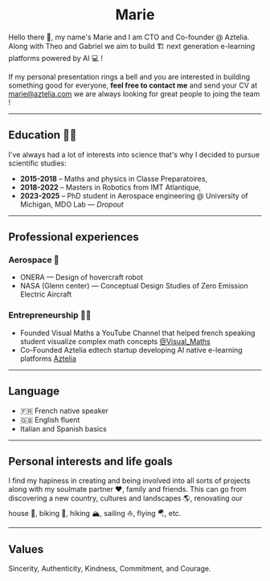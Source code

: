 <h1 align="center"> Marie </h1>

Hello there 👋, my name's Marie and I am CTO and Co-founder @ Aztelia. Along with Theo and Gabriel we aim to build 🏗️ next generation e-learning platforms powered by AI 💻 ! 

If my personal presentation rings a bell and you are interested in building something good for everyone, **feel free to contact me** and send your CV at marie@aztelia.com we are always looking for great people to joing the team !


---
## Education 🧑‍🎓
I've always had a lot of interests into science that's why I decided to pursue scientific studies:
- **2015-2018** – Maths and physics in Classe Preparatoires,
- **2018-2022** – Masters in Robotics from IMT Atlantique,
- **2023-2025** – PhD student in Aerospace engineering @ University of Michigan, MDO Lab — *Dropout*

---
## Professional experiences
### Aerospace 🚀
- ONERA — Design of hovercraft robot
- NASA (Glenn center) — Conceptual Design Studies of Zero Emission Electric Aircraft
### Entrepreneurship 👷‍♀️
- Founded Visual Maths a YouTube Channel that helped french speaking student visualize complex math concepts [@Visual_Maths](https://www.youtube.com/@Visual_Maths)
- Co-Founded Aztelia edtech startup developing AI native e-learning platforms [Aztelia](http://aztelia.com)
---
## Language
- 🇫🇷 French native speaker
- 🇬🇧 English fluent
- Italian and Spanish basics
---
## Personal interests and life goals
I find my hapiness in creating and being involved into all sorts of projects along with my soulmate partner ❤️, family and friends.
This can go from discovering a new country, cultures and landscapes 🌎, renovating our house 🧱, biking 🚵, hiking 🏔️, sailing ⛵, flying 🪂, etc.

--- 
## Values
Sincerity, Authenticity, Kindness, Commitment, and Courage.


